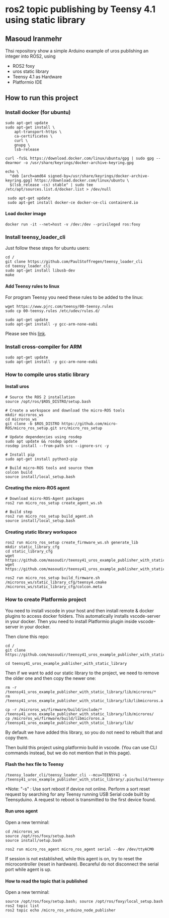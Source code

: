 

# ros2 topic publishing by Teensy 4.1 using static library

## Masoud Iranmehr

Thsi repository show a simple Arduino example of uros publishing an integer into ROS2, using

* ROS2 foxy
* uros static library
* Teensy 4.1 as Hardware
* Platformio IDE



## How to run this project

### Install docker (for ubuntu)

	sudo apt-get update
	sudo apt-get install \
	    apt-transport-https \
	    ca-certificates \
	    curl \
	    gnupg \
	    lsb-release
    
	curl -fsSL https://download.docker.com/linux/ubuntu/gpg | sudo gpg --dearmor -o /usr/share/keyrings/docker-archive-keyring.gpg

	echo \
	  "deb [arch=amd64 signed-by=/usr/share/keyrings/docker-archive-keyring.gpg] https://download.docker.com/linux/ubuntu \
	  $(lsb_release -cs) stable" | sudo tee /etc/apt/sources.list.d/docker.list > /dev/null
	  
	 sudo apt-get update
	 sudo apt-get install docker-ce docker-ce-cli containerd.io      



#### Load docker image

    docker run -it --net=host -v /dev:/dev --privileged ros:foxy


### Install teensy_loader_cli

Just follow these steps for ubuntu users:

    cd /
    git clone https://github.com/PaulStoffregen/teensy_loader_cli 
    cd teensy_loader_cli
    sudo apt-get install libusb-dev
    make

#### Add Teensy rules to linux

For program Teensy you need these rules to be added to the linux:

    wget https://www.pjrc.com/teensy/00-teensy.rules
    sudo cp 00-teensy.rules /etc/udev/rules.d/

    sudo apt-get update
    sudo apt-get install -y gcc-arm-none-eabi

Please see this [link](https://www.pjrc.com/teensy/loader_linux.html).    

### Install cross-compiler for ARM

    sudo apt-get update
    sudo apt-get install -y gcc-arm-none-eabi

### How to compile uros static library


#### Install uros

    # Source the ROS 2 installation
    source /opt/ros/$ROS_DISTRO/setup.bash

    # Create a workspace and download the micro-ROS tools
    mkdir microros_ws
    cd microros_ws
    git clone -b $ROS_DISTRO https://github.com/micro-ROS/micro_ros_setup.git src/micro_ros_setup

    # Update dependencies using rosdep
    sudo apt update && rosdep update
    rosdep install --from-path src --ignore-src -y

    # Install pip
    sudo apt-get install python3-pip

    # Build micro-ROS tools and source them
    colcon build
    source install/local_setup.bash

#### Creating the micro-ROS agent

    # Download micro-ROS-Agent packages
    ros2 run micro_ros_setup create_agent_ws.sh

    # Build step
    ros2 run micro_ros_setup build_agent.sh
    source install/local_setup.bash

#### Creating static library workspace

    ros2 run micro_ros_setup create_firmware_ws.sh generate_lib
    mkdir static_library_cfg
    cd static_library_cfg
    wget https://github.com/masoudir/teensy41_uros_example_publisher_with_static_library/blob/master/static_library_cfg/teensy4.cmake
    wget https://github.com/masoudir/teensy41_uros_example_publisher_with_static_library/blob/master/static_library_cfg/colcon.meta

    ros2 run micro_ros_setup build_firmware.sh /microros_ws/static_library_cfg/teensy4.cmake /microros_ws/static_library_cfg/colcon.meta

### How to create Platformio project

You need to install vscode in your host and then install remote & docker plugins to access docker folders. This automatically installs vscode-server in your docker. Then you need to install Platformio plugin inside vscode-server in your docker.

Then clone this repo:

    cd /
    git clone https://github.com/masoudir/teensy41_uros_example_publisher_with_static_library

    cd teensy41_uros_example_publisher_with_static_library

Then if we want to add our static library to the project, we need to remove the older one and then copy the newer one:

    rm -r /teensy41_uros_example_publisher_with_static_library/lib/microros/*
    rm /teensy41_uros_example_publisher_with_static_library/lib/libmicroros.a

    cp -r /microros_ws/firmware/build/include/* /teensy41_uros_example_publisher_with_static_library/lib/microros/
    cp /microros_ws/firmware/build/libmicroros.a /teensy41_uros_example_publisher_with_static_library/lib/

By default we have added this library, so you do not need to rebuilt that and copy them.    

Then build this project using platformio build in vscode. (You can use CLI commands instead, but we do not mention that in this page).


#### Flash the hex file to Teensy   

    /teensy_loader_cli/teensy_loader_cli --mcu=TEENSY41 -s /teensy41_uros_example_publisher_with_static_library/.pio/build/teensy41/firmware.hex

*Note: "-s" : Use sort reboot if device not online. Perform a sort reset request by searching for any Teensy running USB Serial code built by Teensyduino. A request to reboot is transmitted to the first device found.

#### Run uros agent

Open a new terminal:

    cd /microros_ws
    source /opt/ros/foxy/setup.bash
    source install/setup.bash

    ros2 run micro_ros_agent micro_ros_agent serial --dev /dev/ttyACM0

If session is not established, while this agent is on, try to reset the microcontroller (reset in hardware). Becareful do not disconnect the serial port while agent is up.

#### How to read the topic that is published

Open a new terminal:

    source /opt/ros/foxy/setup.bash; source /opt/ros/foxy/local_setup.bash
    ros2 topic list
    ros2 topic echo /micro_ros_arduino_node_publisher


